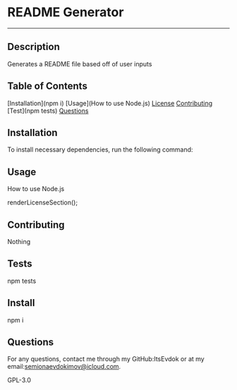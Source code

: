 
# README Generator
---
## Description

Generates a README file based off of user inputs

## Table of Contents

[Installation](npm i)
[Usage](How to use Node.js)
[License](GPL-3.0)
[Contributing](Nothing)
[Test](npm tests)
[Questions](ItsEvdok)

## Installation

To install necessary dependencies, run the following command:

## Usage

How to use Node.js

renderLicenseSection();

## Contributing

Nothing

## Tests

npm tests

## Install

npm i
    
## Questions 

For any questions, contact me through my GitHub:ItsEvdok or at my email:semionaevdokimov@icloud.com.

GPL-3.0
  